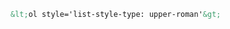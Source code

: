 ```html
&lt;ol style='list-style-type: upper-roman'&gt;
```

<ol id="racine" style="list-style-type: upper-roman;">

</ol>

<script>
const racine = document.getElementById('racine');

for (i=1; i < 4020 ; i++) {
  const element = document.createElement("li");
  element.innerHTML = `Élément ${i}`;
  racine.appendChild(element);
}
</script>

